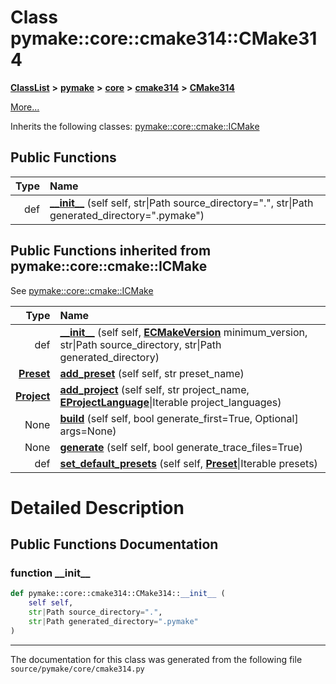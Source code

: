 
# Class pymake::core::cmake314::CMake314



[**ClassList**](annotated.md) **>** [**pymake**](namespacepymake.md) **>** [**core**](namespacepymake_1_1core.md) **>** [**cmake314**](namespacepymake_1_1core_1_1cmake314.md) **>** [**CMake314**](classpymake_1_1core_1_1cmake314_1_1CMake314.md)



[More...](#detailed-description)




Inherits the following classes: [pymake::core::cmake::ICMake](classpymake_1_1core_1_1cmake_1_1ICMake.md)
















## Public Functions

| Type | Name |
| ---: | :--- |
|  def | [**\_\_init\_\_**](#function-__init__) (self self, str\|Path source\_directory=".", str\|Path generated\_directory=".pymake") <br> |

## Public Functions inherited from pymake::core::cmake::ICMake

See [pymake::core::cmake::ICMake](classpymake_1_1core_1_1cmake_1_1ICMake.md)

| Type | Name |
| ---: | :--- |
|  def | [**\_\_init\_\_**](#function-__init__) (self self, [**ECMakeVersion**](classpymake_1_1common_1_1cmake__version_1_1ECMakeVersion.md) minimum\_version, str\|Path source\_directory, str\|Path generated\_directory) <br> |
|  [**Preset**](classpymake_1_1core_1_1preset_1_1Preset.md) | [**add\_preset**](#function-add_preset) (self self, str preset\_name) <br> |
|  [**Project**](classpymake_1_1core_1_1project_1_1Project.md) | [**add\_project**](#function-add_project) (self self, str project\_name, [**EProjectLanguage**](classpymake_1_1common_1_1project__language_1_1EProjectLanguage.md)\|Iterable project\_languages) <br> |
|  None | [**build**](#function-build) (self self, bool generate\_first=True, Optional] args=None) <br> |
|  None | [**generate**](#function-generate) (self self, bool generate\_trace\_files=True) <br> |
|  def | [**set\_default\_presets**](#function-set_default_presets) (self self, [**Preset**](classpymake_1_1core_1_1preset_1_1Preset.md)\|Iterable presets) <br> |















# Detailed Description


 


    
## Public Functions Documentation


### function \_\_init\_\_ 


```Python
def pymake::core::cmake314::CMake314::__init__ (
    self self,
    str|Path source_directory=".",
    str|Path generated_directory=".pymake"
) 
```



 


        

------------------------------
The documentation for this class was generated from the following file `source/pymake/core/cmake314.py`